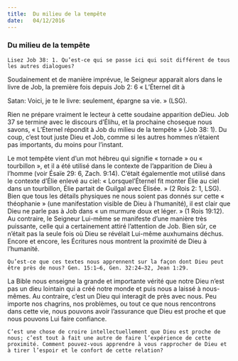 ```yaml
---
title:  Du milieu de la tempête
date:   04/12/2016
---
```


### Du milieu de la tempête 

`Lisez Job 38: 1. Qu’est-ce qui se passe ici qui soit différent de tous les autres dialogues?` 

Soudainement et de manière imprévue, le Seigneur apparait alors dans le livre de Job, la première fois depuis Job 2: 6 « L’Éternel dit à 

Satan: Voici, je te le livre: seulement, épargne sa vie. » (LSG). 

Rien ne prépare vraiment le lecteur à cette soudaine apparition deDieu. Job 37 se termine avec le discours d’Élihu, et la prochaine choseque nous savons, « L’Éternel répondit à Job du milieu de la tempête » (Job 38: 1). Du coup, c’est tout juste Dieu et Job, comme si les autres hommes n’étaient pas importants, du moins pour l’instant. 

Le mot tempête vient d’un mot hébreu qui signifie « tornade » ou « tourbillon », et il a été utilisé dans le contexte de l’apparition de Dieu à l’homme (voir Ésaïe 29: 6, Zach.  9:14). C’était égalementle mot utilisé dans le contexte d’Élie enlevé au ciel: « Lorsquel’Éternel fit monter Élie au ciel dans un tourbillon, Élie partait de Guilgal avec Élisée. » (2 Rois 2: 1, LSG). Bien que tous les détails physiques ne nous soient pas donnés sur cette « théophanie » (une manifestation visible de Dieu à l’humanité), il est clair que Dieu ne parle pas à Job dans « un murmure doux et léger. » (1 Rois 19:12). Au contraire, le Seigneur Lui-même se manifeste d’une manière très puissante, celle qui a certainement attiré l’attention de Job. Bien sûr, ce n’était pas la seule fois où Dieu se révélait Lui-même auxhumains déchus. Encore et encore, les Écritures nous montrent la proximité de Dieu à l’humanité. 

`Qu’est-ce que ces textes nous apprennent sur la façon dont Dieu peut être près de nous? Gen. 15:1–6, Gen. 32:24–32, Jean 1:29.` 

La Bible nous enseigne la grande et importante vérité que notre Dieu n’est pas un dieu lointain qui a créé notre monde et puis nous a laissé à nous-mêmes. Au contraire, c’est un Dieu qui interagit de près avec nous. Peu importe nos chagrins, nos problèmes, ou tout ce que nous rencontrons dans cette vie, nous pouvons avoir l’assurance que Dieu est proche et que nous pouvons Lui faire confiance. 

`C’est une chose de croire intellectuellement que Dieu est proche de nous; c’est tout à fait une autre de faire l’expérience de cette proximité. Comment pouvez-vous apprendre à vous rapprocher de Dieu et à tirer l’espoir et le confort de cette relation?` 
